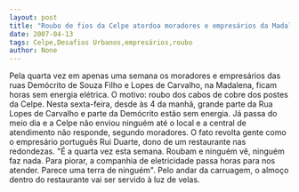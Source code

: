 ```yaml
---
layout: post
title: "Roubo de fios da Celpe atordoa moradores e empresários da Madalena."
date: 2007-04-13
tags: Celpe,Desafios Urbanos,empresários,roubo
author: None
---
```

Pela quarta vez em apenas uma semana os moradores e empresários das ruas Demócrito de Souza Filho e Lopes de Carvalho, na Madalena, ficam horas sem energia elétrica. O motivo: roubo dos cabos de cobre dos postes da Celpe. 
Nesta sexta-feira, desde às 4 da manhã, grande parte da Rua Lopes de Carvalho e parte da Demócrito estão sem energia. 
Já passa do meio dia e a Celpe não enviou ninguém até o local e a central de atendimento não responde, segundo moradores.
O fato revolta gente como o empresário português Rui Duarte, dono de um restaurante nas redondezas. 
\"É a quarta vez esta semana. Roubam e ninguém vê, ninguém faz nada. Para piorar, a companhia de eletricidade passa horas para nos atender. Parece uma terra de ninguém\". 
Pelo andar da carruagem, o almoço dentro do restaurante vai ser servido à luz de velas.  